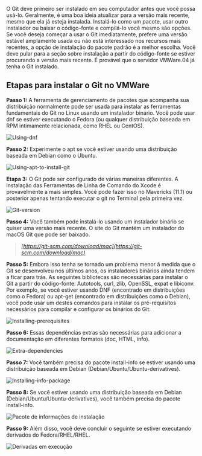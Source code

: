 O Git deve primeiro ser instalado em seu computador antes que você possa usá-lo. Geralmente, é uma boa ideia atualizar para a versão mais recente, mesmo que ela já esteja instalada. Instalá-lo como um pacote, usar outro instalador ou baixar o código-fonte e compilá-lo você mesmo são opções. Se você deseja começar a usar o Git imediatamente, prefere uma versão estável amplamente usada ou não está interessado nos recursos mais recentes, a opção de instalação do pacote padrão é a melhor escolha. Você deve pular para a seção sobre instalação a partir do código-fonte se estiver procurando a versão mais recente. É provável que o servidor VMWare.04 já tenha o Git instalado.

## Etapas para instalar o Git no VMWare

**Passo 1:** A ferramenta de gerenciamento de pacotes que acompanha sua distribuição normalmente pode ser usada para instalar as ferramentas fundamentais do Git no Linux usando um instalador binário. Você pode usar dnf se estiver executando o Fedora (ou qualquer distribuição baseada em RPM intimamente relacionada, como RHEL ou CentOS).

![Using-dnf](https://media.geeksforgeeks.org/wp-content/uploads/20221114105217/GitonVMWare1.png) 

**Passo 2:** Experimente o apt se você estiver usando uma distribuição baseada em Debian como o Ubuntu.

![Using-apt-to-install-git](https://media.geeksforgeeks.org/wp-content/uploads/20221114105257/GitonVMWare2.png) 

**Etapa 3:** O Git pode ser configurado de várias maneiras diferentes. A instalação das Ferramentas de Linha de Comando do Xcode é provavelmente a mais simples. Você pode fazer isso no Mavericks (11.1) ou posterior apenas tentando executar o git no Terminal pela primeira vez.

![Git-version](https://media.geeksforgeeks.org/wp-content/uploads/20221114105346/GitonVMWare3.png) 

**Passo 4:** Você também pode instalá-lo usando um instalador binário se quiser uma versão mais recente. O site do Git mantém um instalador do macOS Git que pode ser baixado.

> _[https://git-scm.com/download/mac](https://git-scm.com/download/mac)_

**Passo 5:** Embora isso tenha se tornado um problema menor à medida que o Git se desenvolveu nos últimos anos, os instaladores binários ainda tendem a ficar para trás. As seguintes bibliotecas são necessárias para instalar o Git a partir do código-fonte: Autotools, curl, zlib, OpenSSL, expat e libiconv. Por exemplo, se você estiver usando DNF (encontrado em distribuições como o Fedora) ou apt-get (encontrado em distribuições como o Debian), você pode usar um destes comandos para instalar os pré-requisitos necessários para compilar e configurar os binários do Git:

![Installing-prerequisites](https://media.geeksforgeeks.org/wp-content/uploads/20221114105451/GitonVMWare4.png) 

**Passo 6:** Essas dependências extras são necessárias para adicionar a documentação em diferentes formatos (doc, HTML, info).

![Extra-dependencies](https://media.geeksforgeeks.org/wp-content/uploads/20221114105535/GitonVMWare5.png) 

**Passo 7:** Você também precisa do pacote install-info se estiver usando uma distribuição baseada em Debian (Debian/Ubuntu/Ubuntu-derivatives).

![Installing-info-package](https://media.geeksforgeeks.org/wp-content/uploads/20221114105616/GitonVMWare6.png) 

**Passo 8:** Se você estiver usando uma distribuição baseada em Debian (Debian/Ubuntu/Ubuntu-derivatives), você também precisa do pacote install-info.

![Pacote de informações de instalação](https://media.geeksforgeeks.org/wp-content/uploads/20221114105650/GitonVMWare7.png) 

**Passo 9:** Além disso, você deve concluir o seguinte se estiver executando derivados do Fedora/RHEL/RHEL.

![Derivadas em execução](https://media.geeksforgeeks.org/wp-content/uploads/20221114105720/GitonVMWare8.png)


